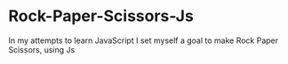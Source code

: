 # Rock-Paper-Scissors-Js
In my attempts to learn JavaScript I set myself a goal to make Rock Paper Scissors, using Js
